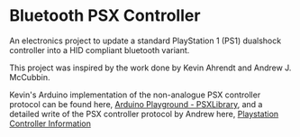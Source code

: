# Bluetooth PSX Controller

An electronics project to update a standard PlayStation 1 (PS1) dualshock controller into a HID compliant bluetooth variant.

This project was inspired by the work done by Kevin Ahrendt and Andrew J. McCubbin.

Kevin's Arduino implementation of the non-analogue PSX controller protocol can be found here, [Arduino Playground - PSXLibrary](https://playground.arduino.cc/Main/PSXLibrary/), and a detailed write of the PSX controller protocol by Andrew here, [Playstation Controller Information](https://gamesx.com/controldata/psxcont/psxcont.htm)
